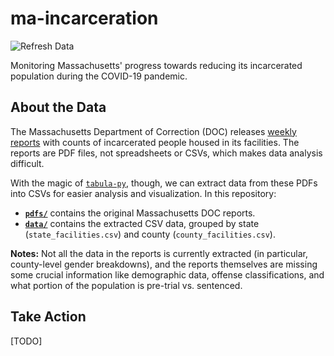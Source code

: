# ma-incarceration
![Refresh Data](https://github.com/jacoblurye/ma-incarceration/workflows/Refresh%20Data/badge.svg)

Monitoring Massachusetts' progress towards reducing its incarcerated population during the COVID-19 pandemic.

## About the Data

The Massachusetts Department of Correction (DOC) releases [weekly reports](https://www.mass.gov/lists/weekly-inmate-count-2020) with counts of incarcerated people housed in its facilities. The reports are PDF files, not spreadsheets or CSVs, which makes data analysis difficult. 

With the magic of [`tabula-py`](https://tabula-py.readthedocs.io), though, we can extract data from these PDFs into CSVs for easier analysis and visualization. In this repository:
- [**`pdfs/`**](https://github.com/jacoblurye/ma-incarceration/tree/master/pdfs) contains the original Massachusetts DOC reports.
- [**`data/`**](https://github.com/jacoblurye/ma-incarceration/tree/master/data) contains the extracted CSV data, grouped by state (`state_facilities.csv`) and county (`county_facilities.csv`).

**Notes:** Not all the data in the reports is currently extracted (in particular, county-level gender breakdowns), and the reports themselves are missing some crucial information like demographic data, offense classifications, and what portion of the population is pre-trial vs. sentenced.

## Take Action

[TODO]
